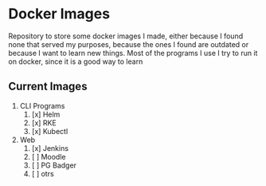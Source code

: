# Docker Images

Repository to store some docker images I made, either because
I found none that served my purposes, because the ones I found
are outdated or because I want to learn new things. Most of
the programs I use I try to run it on docker, since it is a good way
to learn

## Current Images

1. CLI Programs
   1. [x] Helm
   2. [x] RKE
   3. [x] Kubectl
2. Web
   1. [x] Jenkins
   2. [ ] Moodle
   3. [ ] PG Badger
   4. [ ] otrs
